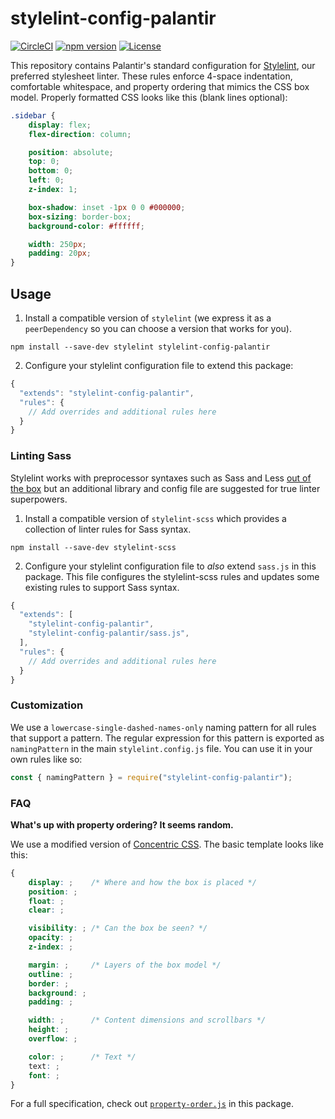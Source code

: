 # stylelint-config-palantir

[![CircleCI](https://circleci.com/gh/palantir/stylelint-config-palantir.svg?style=shield&circle-token=f4447e3c4df0f0edee55b1f1823f07bb43c94604)](https://circleci.com/gh/palantir/stylelint-config-palantir)
[![npm version](https://badge.fury.io/js/stylelint-config-palantir.svg)](https://badge.fury.io/js/stylelint-config-palantir)
[![License](https://img.shields.io/badge/License-Apache%202.0-blue.svg)](https://opensource.org/licenses/Apache-2.0)

This repository contains Palantir's standard configuration for [Stylelint](https://github.com/stylelint/stylelint), our preferred stylesheet linter. These rules enforce 4-space indentation, comfortable whitespace, and property ordering that mimics the CSS box model. Properly formatted CSS looks like this (blank lines optional):

```css
.sidebar {
    display: flex;
    flex-direction: column;

    position: absolute;
    top: 0;
    bottom: 0;
    left: 0;
    z-index: 1;

    box-shadow: inset -1px 0 0 #000000;
    box-sizing: border-box;
    background-color: #ffffff;

    width: 250px;
    padding: 20px;
}
```

## Usage

1. Install a compatible version of `stylelint` (we express it as a `peerDependency` so you can choose a version that works for you).

  ```
  npm install --save-dev stylelint stylelint-config-palantir
  ```

2. Configure your stylelint configuration file to extend this package:

  ```js
  {
    "extends": "stylelint-config-palantir",
    "rules": {
      // Add overrides and additional rules here
    }
  }
  ```

### Linting Sass

Stylelint works with preprocessor syntaxes such as Sass and Less [out of the box](http://stylelint.io/user-guide/css-processors/) but an additional library and config file are suggested for true linter superpowers.

1. Install a compatible version of `stylelint-scss` which provides a collection of linter rules for Sass syntax.
  ```
  npm install --save-dev stylelint-scss
  ```

2. Configure your stylelint configuration file to _also_ extend `sass.js` in this package.
  This file configures the stylelint-scss rules and updates some existing rules to support Sass syntax.

  ```js
  {
    "extends": [
      "stylelint-config-palantir",
      "stylelint-config-palantir/sass.js",
    ],
    "rules": {
      // Add overrides and additional rules here
    }
  }
  ```

### Customization

We use a `lowercase-single-dashed-names-only` naming pattern for all rules that support a pattern. The regular expression for this pattern is exported as `namingPattern` in the main `stylelint.config.js` file. You can use it in your own rules like so:

```js
const { namingPattern } = require("stylelint-config-palantir");
```

### FAQ

__What's up with property ordering? It seems random.__

We use a modified version of [Concentric CSS](http://rhodesmill.org/brandon/2011/concentric-css/). The basic template looks like this:

```css
{
    display: ;    /* Where and how the box is placed */
    position: ;
    float: ;
    clear: ;

    visibility: ; /* Can the box be seen? */
    opacity: ;
    z-index: ;

    margin: ;     /* Layers of the box model */
    outline: ;
    border: ;
    background: ;
    padding: ;

    width: ;      /* Content dimensions and scrollbars */
    height: ;
    overflow: ;

    color: ;      /* Text */
    text: ;
    font: ;
}
```

For a full specification, check out [`property-order.js`](https://github.com/palantir/stylelint-config-palantir/blob/master/property-order.js) in this package.
